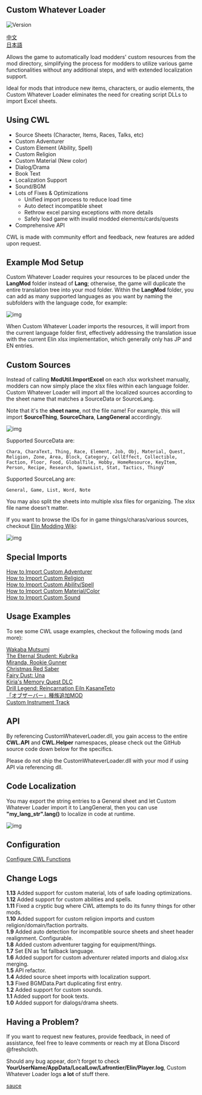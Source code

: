 Custom Whatever Loader
---
![Version](https://img.shields.io/badge/Version-1.13.0-R.svg)

[中文](./README.CN.md)  
[日本語](./README.JP.md)  

Allows the game to automatically load modders' custom resources from the mod directory, simplifying the process for modders to utilize various game functionalities without any additional steps, and with extended localization support.

Ideal for mods that introduce new items, characters, or audio elements, the Custom Whatever Loader eliminates the need for creating script DLLs to import Excel sheets.

Using CWL
---
- Source Sheets (Character, Items, Races, Talks, etc)
- Custom Adventurer
- Custom Element (Ability, Spell)
- Custom Religion
- Custom Material (New color)
- Dialog/Drama
- Book Text
- Localization Support 
- Sound/BGM
- Lots of Fixes & Optimizations
    - Unified import process to reduce load time
    - Auto detect incompatible sheet
    - Rethrow excel parsing exceptions with more details
    - Safely load game with invalid modded elements/cards/quests
- Comprehensive API

CWL is made with community effort and feedback, new features are added upon request.

Example Mod Setup
---
Custom Whatever Loader requires your resources to be placed under the **LangMod** folder instead of **Lang**; otherwise, the game will duplicate the entire translation tree into your mod folder. Within the **LangMod** folder, you can add as many supported languages as you want by naming the subfolders with the language code, for example:

![img](https://i.postimg.cc/tJypn1Ys/image.png)

When Custom Whatever Loader imports the resources, it will import from the current language folder first, effectively addressing the translation issue with the current Elin xlsx implementation, which generally only has JP and EN entries.

Custom Sources
---
Instead of calling **ModUtil.ImportExcel** on each xlsx worksheet manually, modders can now simply place the xlsx files within each language folder. Custom Whatever Loader will import all the localized sources according to the sheet name that matches a SourceData or SourceLang.

Note that it's the **sheet name**, not the file name! For example, this will import **SourceThing**, **SourceChara**, **LangGeneral** accordingly.

![img](https://i.postimg.cc/vZqGNjfC/Screenshot-1.png)

Supported SourceData are: 
```
Chara, CharaText, Thing, Race, Element, Job, Obj, Material, Quest, Religion, Zone, Area, Block, Category, CellEffect, Collectible, Faction, Floor, Food, GlobalTile, Hobby, HomeResource, KeyItem, Person, Recipe, Research, SpawnList, Stat, Tactics, ThingV
```

Supported SourceLang are: 
```
General, Game, List, Word, Note
```

You may also split the sheets into multiple xlsx files for organizing. The xlsx file name doesn't matter.

If you want to browse the IDs for in game things/charas/various sources, checkout [Elin Modding Wiki](https://elin-modding-resources.github.io/Elin.Docs):

![img](https://i.postimg.cc/15wF6V2L/image.png)

Special Imports
---
[How to Import Custom Adventurer](https://github.com/gottyduke/Elin.Plugins/tree/master/CustomWhateverLoader/Docs/CustomAdventurer.md)  
[How to Import Custom Religion](https://github.com/gottyduke/Elin.Plugins/tree/master/CustomWhateverLoader/Docs/CustomReligion.md)  
[How to Import Custom Ability/Spell](https://github.com/gottyduke/Elin.Plugins/tree/master/CustomWhateverLoader/Docs/CustomElement.md)  
[How to Import Custom Material/Color](https://github.com/gottyduke/Elin.Plugins/tree/master/CustomWhateverLoader/Docs/CustomMaterial.md)  
[How to Import Custom Sound](https://github.com/gottyduke/Elin.Plugins/tree/master/CustomWhateverLoader/Docs/CustomSound.md)  

Usage Examples
---
To see some CWL usage examples, checkout the following mods (and more):

[Wakaba Mutsumi](https://steamcommunity.com/sharedfiles/filedetails/?id=3380127472)  
[The Eternal Student: Kubrika](https://steamcommunity.com/sharedfiles/filedetails/?id=3380350255)  
[Miranda, Rookie Gunner](https://steamcommunity.com/sharedfiles/filedetails/?id=3383166653)  
[Christmas Red Saber](https://steamcommunity.com/sharedfiles/filedetails/?id=3383191390)  
[Fairy Dust: Una](https://steamcommunity.com/sharedfiles/filedetails/?id=3384670717)  
[Kiria's Memory Quest DLC](https://steamcommunity.com/sharedfiles/filedetails/?id=3381789374)  
[Drill Legend: Reincarnation Eiln KasaneTeto](https://steamcommunity.com/sharedfiles/filedetails/?id=3385442190)  
[「オブザーバー」種族追加MOD](https://steamcommunity.com/sharedfiles/filedetails/?id=3385578698)  
[Custom Instrument Track](https://steamcommunity.com/sharedfiles/filedetails/?id=3374708172)

API
---
By referencing CustomWhateverLoader.dll, you gain access to the entire **CWL.API** and **CWL.Helper** namespaces, please check out the GitHub source code down below for the specifics.

Please do not ship the CustomWhateverLoader.dll with your mod if using API via referencing dll.

Code Localization
---
You may export the string entries to a General sheet and let Custom Whatever Loader import it to LangGeneral, then you can use **"my_lang_str".lang()** to localize in code at runtime.

![img](https://i.postimg.cc/76HS3t8M/image.png)

Configuration
---
[Configure CWL Functions](https://github.com/gottyduke/Elin.Plugins/tree/master/CustomWhateverLoader/Docs/Config.md)  

Change Logs
---
**1.13** Added support for custom material, lots of safe loading optimizations.  
**1.12** Added support for custom abilities and spells.  
**1.11** Fixed a cryptic bug where CWL attempts to do its funny things for other mods.  
**1.10** Added support for custom religion imports and custom religion/domain/faction portraits.  
**1.9** Added auto detection for incompatible source sheets and sheet header realignment. Configurable.  
**1.8** Added custom adventurer tagging for equipment/things.  
**1.7** Set EN as 1st fallback language.  
**1.6** Added support for custom adventurer related imports and dialog.xlsx merging.  
**1.5** API refactor.  
**1.4** Added source sheet imports with localization support.  
**1.3** Fixed BGMData.Part duplicating first entry.  
**1.2** Added support for custom sounds.  
**1.1** Added support for book texts.  
**1.0** Added support for dialogs/drama sheets.  

Having a Problem?
---
If you want to request new features, provide feedback, in need of assistance, feel free to leave comments or reach my at Elona Discord @freshcloth.

Should any bug appear, don't forget to check **YourUserName/AppData/LocalLow/Lafrontier/Elin/Player.log**, Custom Whatever Loader logs **a lot** of stuff there.

[sauce](https://github.com/gottyduke/Elin.Plugins/tree/master/CustomWhateverLoader)
